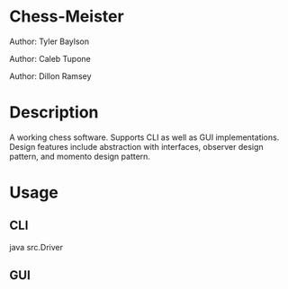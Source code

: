 # Chess-Meister
Author: Tyler Baylson

Author: Caleb Tupone

Author: Dillon Ramsey

# Description
A working chess software. Supports CLI as well as GUI implementations. Design features include abstraction with interfaces, observer design pattern, and momento design pattern.

# Usage
## CLI
java src.Driver

## GUI

